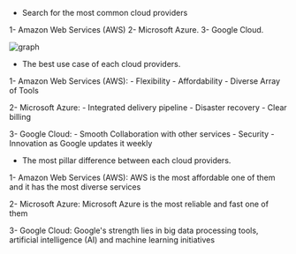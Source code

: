 - Search for the most common cloud providers

1- Amazon Web Services (AWS)
2- Microsoft Azure.
3- Google Cloud.

![graph](https://lh5.googleusercontent.com/5z-2nJ11JcwHEBRr2sFr2tSihVgc_SNp1_lLxn-_OQwySXWjDn50LYqVkKia58S9yart3zaN3V53kJcTSNVHtTmqsvBl6SEwRHdbJ5l8Z2dTmwkq_ybV2iXrXt3dmmJ9eSf_1WfQ)


- The best use case of each cloud providers.

1- Amazon Web Services (AWS):
    - Flexibility 
    - Affordability
    - Diverse Array of Tools

2- Microsoft Azure:
    - Integrated delivery pipeline
    - Disaster recovery
    - Clear billing

3- Google Cloud:
    - Smooth Collaboration with other services
    - Security
    - Innovation as Google updates it weekly


- The most pillar difference between each cloud providers.

1- Amazon Web Services (AWS):
AWS is the most affordable one of them and it has the most diverse services

2- Microsoft Azure:
Microsoft Azure is the most reliable and fast one of them

3- Google Cloud:
Google's strength lies in big data processing tools, artificial intelligence (AI) and machine learning initiatives